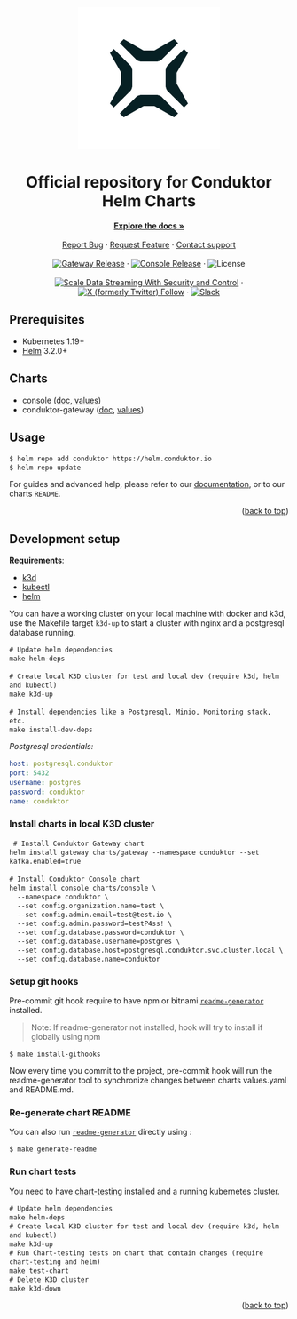 <a name="readme-top" id="readme-top"></a>

<p align="center">
  <img src="https://raw.githubusercontent.com/conduktor/conduktor.io-public/main/logo/transparent.png" width="256px" />
</p>
<h1 align="center">
    <strong>Official repository for Conduktor Helm Charts</strong>
</h1>

<p align="center">
    <a href="https://docs.conduktor.io/"><strong>Explore the docs »</strong></a>
    <br />
    <br />
    <a href="https://github.com/conduktor/conduktor-public-charts/issues">Report Bug</a>
    ·
    <a href="https://github.com/conduktor/conduktor-public-charts/issues">Request Feature</a>
    ·
    <a href="https://support.conduktor.io/">Contact support</a>
    <br />
    <br />
    <a href="https://github.com/conduktor/conduktor-public-charts/releases"><img alt="Gateway Release" src="https://img.shields.io/github/v/release/conduktor/conduktor-public-charts?sort=date&filter=conduktor-gateway*&logo=github&label=Gateway%20Release&color=BCFE68"></a>
    ·
    <a href="https://github.com/conduktor/conduktor-public-charts/releases"><img alt="Console Release" src="https://img.shields.io/github/v/release/conduktor/conduktor-public-charts?sort=date&filter=Console*&logo=github&label=Console%20Release&color=BCFE68"></a>
    ·
    <img alt="License" src="https://img.shields.io/github/license/conduktor/conduktor-public-charts?color=BCFE68">
    <br />
    <br />
    <a href="https://conduktor.io/"><img src="https://img.shields.io/badge/Website-conduktor.io-192A4E?color=BCFE68" alt="Scale Data Streaming With Security and Control"></a>
    ·
    <a href="https://twitter.com/getconduktor"><img alt="X (formerly Twitter) Follow" src="https://img.shields.io/twitter/follow/getconduktor?color=BCFE68"></a>
    ·
    <a href="https://conduktor.io/slack"><img src="https://img.shields.io/badge/Slack-Join%20Community-BCFE68?logo=slack" alt="Slack"></a>
</p>

## Prerequisites

- Kubernetes 1.19+
- [Helm](https://helm.sh/docs/intro/install/) 3.2.0+

## Charts

- console ([doc](charts/console/README.md), [values](charts/console/values.yaml))
- conduktor-gateway ([doc](charts/gateway/README.md), [values](charts/gateway/gateway/values.yaml))

## Usage

```shell
$ helm repo add conduktor https://helm.conduktor.io
$ helm repo update
```

For guides and advanced help, please refer to our
[documentation](https://docs.conduktor.io/platform/installation/get-started/kubernetes),
or to our charts `README`.

<p align="right">(<a href="#readme-top">back to top</a>)</p>

## Development setup

**Requirements**:
- [k3d](https://k3d.io/v5.6.0/#installation)
- [kubectl](https://kubernetes.io/docs/tasks/tools/)
- [helm](https://helm.sh/docs/intro/install/)

You can have a working cluster on your local machine with docker and k3d, 
use the Makefile target `k3d-up` to start a cluster with nginx and a postgresql
database running.

```shell
# Update helm dependencies
make helm-deps

# Create local K3D cluster for test and local dev (require k3d, helm and kubectl)
make k3d-up

# Install dependencies like a Postgresql, Minio, Monitoring stack, etc.
make install-dev-deps
```

*Postgresql credentials:*

```yaml
host: postgresql.conduktor
port: 5432
username: postgres
password: conduktor
name: conduktor
```

### Install charts in local K3D cluster

```shell
 # Install Conduktor Gateway chart
helm install gateway charts/gateway --namespace conduktor --set kafka.enabled=true 

# Install Conduktor Console chart
helm install console charts/console \
  --namespace conduktor \
  --set config.organization.name=test \
  --set config.admin.email=test@test.io \
  --set config.admin.password=testP4ss! \
  --set config.database.password=conduktor \
  --set config.database.username=postgres \
  --set config.database.host=postgresql.conduktor.svc.cluster.local \
  --set config.database.name=conduktor
```

### Setup git hooks
Pre-commit git hook require to have npm or bitnami [`readme-generator`](https://github.com/bitnami/readme-generator-for-helm) installed. 

> Note: If readme-generator not installed, hook will try to install if globally using npm


```shell
$ make install-githooks
```
Now every time you commit to the project, pre-commit hook will run the readme-generator tool to synchronize changes between charts values.yaml and README.md.

### Re-generate chart README
You can also run [`readme-generator`](https://github.com/bitnami/readme-generator-for-helm) directly using : 

```shell
$ make generate-readme
```

### Run chart tests
You need to have [chart-testing](https://github.com/helm/chart-testing) installed and a running kubernetes cluster.

```shell
# Update helm dependencies
make helm-deps
# Create local K3D cluster for test and local dev (require k3d, helm and kubectl)
make k3d-up
# Run Chart-testing tests on chart that contain changes (require chart-testing and helm)
make test-chart
# Delete K3D cluster
make k3d-down
```

<p align="right">(<a href="#readme-top">back to top</a>)</p>
